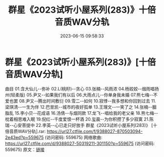 ﻿---
title: 群星《2023试听小屋系列(283)》十倍音质WAV分轨
date: 2023-06-15 09:58:33
categories: WAV车载音乐、镜像
tags: 华语中文
---
# 群星《2023试听小屋系列(283)》[十倍音质WAV分轨]

曲目
01.含大仙儿--弥补
02.L(桃籽)--贪心
03.张楠--风雨浓
04.杨姣姣--烟雨唱扬州(轻柔版)
05.尹又--如果我们有以后
06.大雨点儿--你单身我未婚
07.熊七梅--不爱也罢
08.尹又--腾出时间敷衍
09.雪二--如何
10.寂悸--我多想和你回到过去
11.梁琪清--一生为伴
12.巴昱凯--城市的夜好孤单
13.王理文--一笑了之
14.张楠--胭脂乱
15.李小贝--花成语
16.汤倩--与烟同款
17.龙飞--唱给我的老父亲
18.熊七梅--枕着相思难入眠
19.倪红--千度爱恨一杯酒
20.玺晨--为你积攒了多少寂寞
21.陈瑞--心安菩提中
22.李英--心已走只好放手
群星《2023试听小屋系列(283)》 [十倍音质WAV分轨].rar: https://url27.ctfile.com/f/9388027-870503094-2e43ed?p=559675
(访问密码: 559675)
网络歌曲: https://url27.ctfile.com/d/9388027-50319211-301150?p=559675
(访问密码: 559675)
原文：[链接](https://blog.sina.com.cn/s/blog_1647c7e76010312ch.html)